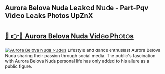 ## Aurora Belova Nuda Le𝚊k𝚎d N𝚞𝚍e - Part-Pqv Vid𝚎o Le𝚊ks Photos UpZnX

# <h2><a href="http://fbbfp9f.evod.top/?m=Aurora+Belova+Nuda">🔗 👉🔴 Aurora Belova Nuda Vid𝚎o Ph𝚘t𝚘s</a></h2>

[![Aurora Belova Nuda N𝚞d𝚎s](https://i.imgur.com/8V9OHl7.gif)](http://fbbfp9f.evod.top/?m=Aurora+Belova+Nuda)
Lifestyle and dance enthusiast Aurora Belova Nuda sharing their passion through social media. The public's fascination with Aurora Belova Nuda personal life has only added to his allure as a public figure. 
